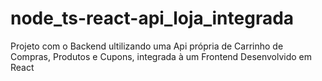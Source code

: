 # node_ts-react-api_loja_integrada
Projeto com o Backend ultilizando uma Api própria de Carrinho de Compras, Produtos e Cupons,  integrada à um Frontend Desenvolvido em React
